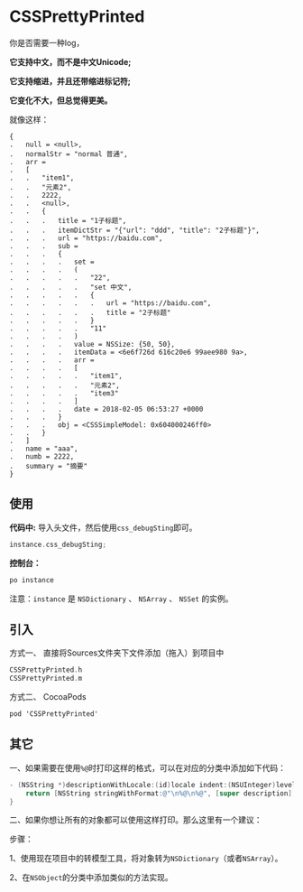 # CSSPrettyPrinted

你是否需要一种log，

**它支持中文，而不是中文Unicode;**

**它支持缩进，并且还带缩进标记符;**

**它变化不大，但总觉得更美。**

就像这样：

```
{
.   null = <null>,
.   normalStr = "normal 普通",
.   arr = 
.   [
.   .   "item1",
.   .   "元素2",
.   .   2222,
.   .   <null>,
.   .   {
.   .   .   title = "1子标题",
.   .   .   itemDictStr = "{"url": "ddd", "title": "2子标题"}",
.   .   .   url = "https://baidu.com",
.   .   .   sub = 
.   .   .   {
.   .   .   .   set = 
.   .   .   .   (
.   .   .   .   .   "22",
.   .   .   .   .   "set 中文",
.   .   .   .   .   {
.   .   .   .   .   .   url = "https://baidu.com",
.   .   .   .   .   .   title = "2子标题"
.   .   .   .   .   }
.   .   .   .   .   "11"
.   .   .   .   )
.   .   .   .   value = NSSize: {50, 50},
.   .   .   .   itemData = <6e6f726d 616c20e6 99aee980 9a>,
.   .   .   .   arr = 
.   .   .   .   [
.   .   .   .   .   "item1",
.   .   .   .   .   "元素2",
.   .   .   .   .   "item3"
.   .   .   .   ]
.   .   .   .   date = 2018-02-05 06:53:27 +0000
.   .   .   }
.   .   .   obj = <CSSSimpleModel: 0x604000246ff0>
.   .   }
.   ]
.   name = "aaa",
.   numb = 2222,
.   summary = "摘要"
}
```

## 使用

**代码中:**
导入头文件，然后使用`css_debugSting`即可。

```Objective-C
instance.css_debugSting;
```

**控制台：**

```Objective-C
po instance
```

注意：`instance` 是 `NSDictionary` 、 `NSArray` 、 `NSSet` 的实例。


## 引入

方式一、 直接将Sources文件夹下文件添加（拖入）到项目中

```Objective-C
CSSPrettyPrinted.h
CSSPrettyPrinted.m
```

方式二、 CocoaPods

```Objective-C
pod 'CSSPrettyPrinted'
```

## 其它

一、如果需要在使用`%@`时打印这样的格式，可以在对应的分类中添加如下代码：

```Objective-C
- (NSString *)descriptionWithLocale:(id)locale indent:(NSUInteger)level {
    return [NSString stringWithFormat:@"\n%@\n%@", [super description], self.css_debugSting];
}
```

二、如果你想让所有的对象都可以使用这样打印。那么这里有一个建议：

步骤：

1、使用现在项目中的转模型工具，将对象转为`NSDictionary`（或者`NSArray`）。

2、在`NSObject`的分类中添加类似的方法实现。
